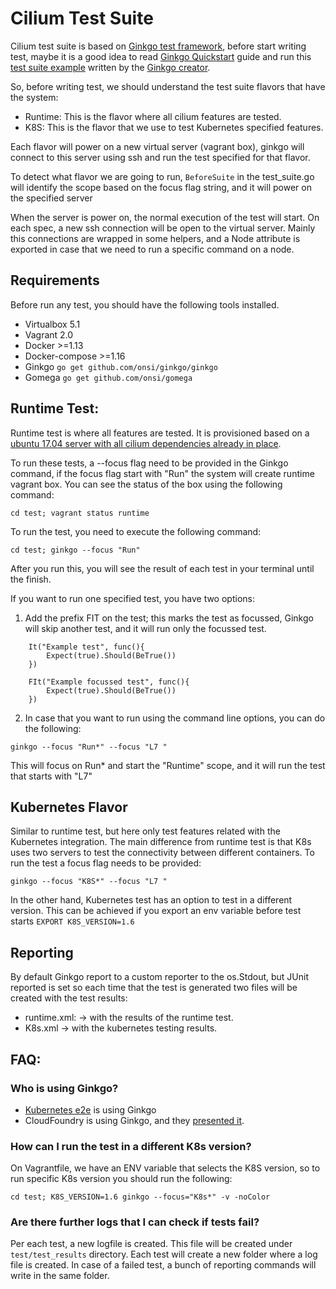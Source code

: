 # Cilium Test Suite

Cilium test suite is based on [Ginkgo test
framework](https://onsi.github.io/ginkgo/), before start writing test, maybe it
is a good idea to read [Ginkgo
Quickstart](https://onsi.github.io/ginkgo/#getting-started-writing-your-first-test)
guide and run this [test suite
example](https://github.com/onsi/composition-ginkgo-example) written by the
[Ginkgo creator](https://github.com/onsi/).

So, before writing test, we should understand the test suite flavors that have
the system:

- Runtime: This is the flavor where all cilium features are tested.
- K8S: This is the flavor that we use to test Kubernetes specified features.

Each flavor will power on a new virtual server (vagrant box), ginkgo will
connect to this server using ssh and run the test specified for that flavor.

To detect what flavor we are going to run, `BeforeSuite` in the test_suite.go
will identify the scope based on the focus flag string, and it will power on
the specified server

When the server is power on, the normal execution of the test will start. On
each spec, a new ssh connection will be open to the virtual server. Mainly this
connections are wrapped in some helpers, and a Node attribute is exported in
case that we need to run a specific command on a node.


## Requirements

Before run any test, you should have the following tools installed.

- Virtualbox 5.1
- Vagrant 2.0
- Docker >=1.13
- Docker-compose >=1.16
- Ginkgo `go get github.com/onsi/ginkgo/ginkgo`
- Gomega `go get github.com/onsi/gomega`

## Runtime Test:

Runtime test is where all features are tested. It is provisioned based on a
[ubuntu 17.04 server with all cilium dependencies already in
place](https://github.com/eloycoto/cilium_basebox).

To run these tests, a --focus flag need to be provided in the Ginkgo command,
if the focus flag start with  "Run" the system will create runtime vagrant
box. You can see the status of the box using the following command:

```
cd test; vagrant status runtime
````

To run the test, you need to execute the following command:
```
cd test; ginkgo --focus "Run"
```

After you run this, you will see the result of each test in your terminal until
the finish.

If you want to run one specified test, you have two options:

1) Add the prefix FIT on the test; this marks the test as focussed, Ginkgo will
skip another test, and it will run only the focussed test.
```
	It("Example test", func(){
		Expect(true).Should(BeTrue())
	})

	FIt("Example focussed test", func(){
		Expect(true).Should(BeTrue())
	})
```

2)  In case that you want  to run using the command line options, you can do
the following:

```
ginkgo --focus "Run*" --focus "L7 "
```

This will focus on Run* and start the "Runtime" scope, and it will run the
test that starts with "L7"

## Kubernetes Flavor

Similar to runtime test, but here only test features related with the
Kubernetes integration. The main difference from runtime test is that K8s uses
two servers to test the connectivity between different containers.  To run the
test a focus flag needs to be provided:

```
ginkgo --focus "K8S*" --focus "L7 "
```

In the other hand, Kubernetes test has an option to test in a different
version. This can be achieved if you export an env variable before test starts
`EXPORT K8S_VERSION=1.6`


## Reporting
By default Ginkgo report to a custom reporter to the os.Stdout, but JUnit
reported is set so each time that the test is generated two files will be
created with the test results:

- runtime.xml: -> with the results of the runtime test.
- K8s.xml -> with the kubernetes testing results.

## FAQ:

### Who is using Ginkgo?

- [Kubernetes
  e2e](https://github.com/kubernetes/kubernetes/tree/master/test/e2e) is using
  Ginkgo
- CloudFoundry is using Ginkgo, and they [presented
  it](https://www.youtube.com/watch?v=rGHu8IvGzNM).

### How can I run the test in a  different K8s version?

On Vagrantfile, we have an ENV variable that selects the K8S version, so to run
specific K8s version you should run the following:

```
cd test; K8S_VERSION=1.6 ginkgo --focus="K8s*" -v -noColor
```

### Are there further logs that I can check if tests fail?

Per each test, a new logfile is created. This file will be created under
`test/test_results` directory. Each test will create a new folder where a log
file is created. In case of a failed test, a bunch of reporting commands will
write in the same folder.


